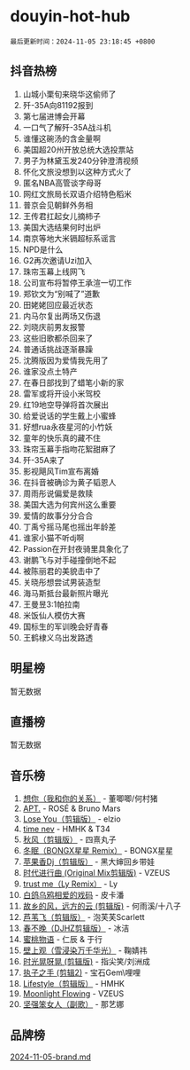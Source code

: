 # douyin-hot-hub

`最后更新时间：2024-11-05 23:18:45 +0800`

## 抖音热榜

1. 山城小栗旬来晓华这偷师了
1. 歼-35A向81192报到
1. 第七届进博会开幕
1. 一口气了解歼-35A战斗机
1. 谁懂这碗汤的含金量啊
1. 美国超20州开放总统大选投票站
1. 男子为林黛玉发240分钟澄清视频
1. 怀化文旅没想到以这种方式火了
1. 匿名NBA高管谈字母哥
1. 网红文旅局长双语介绍特色稻米
1. 普京会见朝鲜外务相
1. 王传君扛起女儿摘柿子
1. 美国大选结果何时出炉
1. 南京等地大米镉超标系谣言
1. NPD是什么
1. G2再次邀请Uzi加入
1. 珠帘玉幕上线网飞
1. 公司宣布将暂停王承渲一切工作
1. 郑钦文为“别喊了”道歉
1. 田姥姥回应最近状态
1. 内马尔复出两场又伤退
1. 刘晓庆前男友报警
1. 这些旧歌都杀回来了
1. 普通话挑战逐渐暴躁
1. 沈腾版因为爱情我先用了
1. 谁家没点土特产
1. 在春日部找到了蜡笔小新的家
1. 雷军或将开设小米驾校
1. 红19地空导弹将首次展出
1. 给爱说话的学生戴上小蜜蜂
1. 好想rua永夜星河的小竹妖
1. 童年的快乐真的藏不住
1. 珠帘玉幕手指吻花絮甜麻了
1. 歼-35A来了
1. 影视飓风Tim宣布离婚
1. 在抖音被确诊为黄子韬恩人
1. 周雨彤说偏爱是救赎
1. 美国大选为何宾州这么重要
1. 爱情的故事分分合合
1. 丁禹兮摇马尾也摇出年龄差
1. 谁家小猫不听dj啊
1. Passion在开封夜骑里具象化了
1. 谢鹏飞与对手碰撞倒地不起
1. 被陈丽君的美貌击中了
1. 关晓彤想尝试男装造型
1. 海马斯抵台最新照片曝光
1. 王曼昱3:1帕拉南
1. 米饭仙人模仿大赛
1. 国标生的军训晚会好青春
1. 王鹤棣义乌出发路透

## 明星榜

暂无数据

## 直播榜

暂无数据

## 音乐榜

1. [想你（我和你的关系）](https://sf5-hl-cdn-tos.douyinstatic.com/obj/tos-cn-ve-2774/o8QxhcOBDYYX0zqKCjFVQXZ3RBffnRBQEogitG) - 董唧唧/何村猪
1. [APT.](https://sf5-hl-cdn-tos.douyinstatic.com/obj/tos-cn-ve-2774/oUIcRnUtZBV1JgZtxIMCAiiBSVBSEEOCFfkeMQ) - ROSÉ & Bruno Mars
1. [Lose You（剪辑版）](https://sf6-cdn-tos.douyinstatic.com/obj/tos-cn-ve-2774/og9yxQxAWI86iBNr9ojBFMoWTIvDZZb8HwiGY) - elzio
1. [time nev](https://sf5-hl-cdn-tos.douyinstatic.com/obj/tos-cn-ve-2774/oc6aICzpzBCWrhCvDVi2AZmQLt0gIBxfMEfd6i) - HMHK & T34
1. [秋风（剪辑版）](https://sf5-hl-cdn-tos.douyinstatic.com/obj/tos-cn-ve-2774/ocGaU84LfAfzMd2wbXdQFpCGhBiXg82JNMRRie) - 四熹丸子
1. [冬眠（BONGX星星 Remix）](https://sf5-hl-cdn-tos.douyinstatic.com/obj/tos-cn-ve-2774/oMCfFFoE3LwQ7agAgOIG4ieExqkeAsxNBEkLdz) - BONGX星星
1. [苹果香Dj（剪辑版）](https://sf3-cdn-tos.douyinstatic.com/obj/tos-cn-ve-2774/oEeIEQbYGAOspCTRAIeYF4Ok8LgZ8NBaRe4ztR) - 黑大婶回乡带娃
1. [时代进行曲 (Original Mix剪辑版)](https://sf5-hl-cdn-tos.douyinstatic.com/obj/tos-cn-ve-2774/oYrssziLdrtiW6cKABM8n5Vfc2xwXiIBInoAkn) - VZEUS
1. [trust me（Ly Remix）](https://sf5-hl-cdn-tos.douyinstatic.com/obj/tos-cn-ve-2774/oUo1M8fz5AfmMSExABQQKFE0eCMWgsiccfqrMA) - Ly
1. [白鸽乌鸦相爱的戏码](https://sf5-hl-cdn-tos.douyinstatic.com/obj/tos-cn-ve-2774/oMVVEf6eDAOmFtNtCsEqKpIorBDM8Nkg6TZRqC) - 皮卡潘
1. [故乡的风，远方的云 (剪辑版)](https://sf5-hl-cdn-tos.douyinstatic.com/obj/tos-cn-ve-2774/ooPEdiZMrAAWisczq1WXoZYGU6GxII2UUBvYI) - 何雨溪/十八子
1. [芦苇飞（剪辑版）](https://sf5-hl-cdn-tos.douyinstatic.com/obj/tos-cn-ve-2774/ok3IaChjEFFoK3FAMzXDEgfpeE6Al3Nv2BnfCW) - 泡芙芙Scarlett
1. [春不晚（DJHZ剪辑版）](https://sf5-hl-cdn-tos.douyinstatic.com/obj/tos-cn-ve-2774/osEZa7YZ6wNo9QDABgfGFaCQKRQTNafsBJDnKt) - 冰洁
1. [蜜桃物语](https://sf5-hl-cdn-tos.douyinstatic.com/obj/tos-cn-ve-2774/oIhOSCZtIACtYU4XQkngiW9kCBfVD1Fz9IYeqL) - 仁辰 & 于行
1. [壁上观（雪浸染万千华光）](https://sf6-cdn-tos.douyinstatic.com/obj/tos-cn-ve-2774/ocIizBMxWi8vA8UdAMIYdYCjgBB5Z3WZWxrvY) - 鞠婧祎
1. [时光晃呀晃 (剪辑版)](https://sf5-hl-cdn-tos.douyinstatic.com/obj/tos-cn-ve-2774/o8ACeQem3gwI1x3GIYGAfKG0LJebKFRJDwRwyW) - 指尖笑/刘洲成
1. [执子之手 (剪辑2)](https://sf5-hl-cdn-tos.douyinstatic.com/obj/tos-cn-ve-2774/oUoZLQjCc31XzqsBnBQUNgeKtYPBcgbFDwtfcu) - 宝石Gem\哩哩
1. [Lifestyle（剪辑版）](https://sf3-cdn-tos.douyinstatic.com/obj/tos-cn-ve-2774/owfqGgjwG3V5lCLaAIezFMeg3LtuKNBaZKgzPV) - HMHK
1. [Moonlight Flowing](https://sf5-hl-cdn-tos.douyinstatic.com/obj/tos-cn-ve-2774/oopZsCtRnQgOhEYmv9FfBBgwmeaQmWQQZED9tN) - VZEUS
1. [坚强笨女人（副歌）](https://sf5-hl-cdn-tos.douyinstatic.com/obj/tos-cn-ve-2774/ospNInQiZvGWyBVg5zkNsAMct5uJIg1CrZiPL) - 那艺娜

## 品牌榜

[2024-11-05-brand.md](2024-11-05-brand.md)
